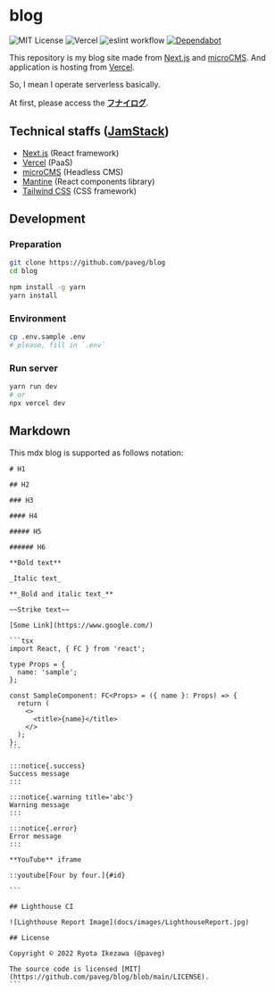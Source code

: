 # blog

![MIT License](https://img.shields.io/github/license/paveg/blog?color=blue)
![Vercel](https://vercelbadge.vercel.app/api/paveg/blog?color)
![eslint workflow](https://github.com/paveg/blog/actions/workflows/eslint.yml/badge.svg)
[![Dependabot](https://badgen.net/badge/Dependabot/enabled/green?icon=dependabot)](https://dependabot.com/)

This repository is my blog site made from [Next.js](https://nextjs.org/) and [microCMS](https://microcms.io/). And application is hosting from [Vercel](https://vercel.com/docs).

So, I mean I operate serverless basically.

At first, please access the [**フナイログ**](https://www.funailog.com/).

## Technical staffs ([JamStack](https://jamstack.org/))

- [Next.js](https://nextjs.org/) (React framework)
- [Vercel](https://vercel.com/docs) (PaaS)
- [microCMS](https://microcms.io/) (Headless CMS)
- [Mantine](https://mantine.dev/) (React components library)
- [Tailwind CSS](https://tailwindcss.com/) (CSS framework)

## Development

### Preparation

```bash
git clone https://github.com/paveg/blog
cd blog

npm install -g yarn
yarn install
```

### Environment

```bash
cp .env.sample .env
# please, fill in `.env`
```

### Run server

```bash
yarn run dev
# or
npx vercel dev
```

## Markdown

This mdx blog is supported as follows notation:

````mdx
# H1

## H2

### H3

#### H4

##### H5

###### H6

**Bold text**

_Italic text_

**_Bold and italic text_**

~~Strike text~~

[Some Link](https://www.google.com/)

```tsx
import React, { FC } from 'react';

type Props = {
  name: 'sample';
};

const SampleComponent: FC<Props> = ({ name }: Props) => {
  return (
    <>
      <title>{name}</title>
    </>
  );
};
```

:::notice{.success}
Success message
:::

:::notice{.warning title='abc'}
Warning message
:::

:::notice{.error}
Error message
:::

**YouTube** iframe

::youtube[Four by four.]{#id}

```

## Lighthouse CI

![Lighthouse Report Image](docs/images/LighthouseReport.jpg)

## License

Copyright © 2022 Ryota Ikezawa (@paveg)

The source code is licensed [MIT](https://github.com/paveg/blog/blob/main/LICENSE).
```
````
